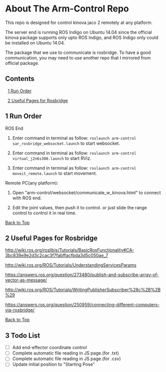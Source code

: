 # About The Arm-Control Repo

This repo is designed for control kinova jaco 2 remotely at any platform.

The server end is running ROS Indigo on Ubuntu 14.04 since the official kinova package supports only upto ROS Indigo, and ROS Indigo only could be installed on Ubuntu 14.04. 

The package that we use to communicate is rosbridge. To have a good communication, you may need to use another repo that I mirrored from official package.

## Contents

&nbsp;&nbsp;[1 Run Order](#1-run-order)

&nbsp;&nbsp;[2 Useful Pages for Rosbridge](#2-useful-pages-for-rosbridge)

## 1 Run Order

ROS End

1. Enter command in terminal as follow: `roslaunch arm-control sar_rosbridge_websocket.launch` to start websocket.

2. Enter command in terminal as follow: `roslaunch arm-control virtual_j2n6s300.launch` to start RViz.

3. Enter command in terminal as follow: `roslaunch arm-control moveit_remote.launch` to start movement.

Remote PC(any platform):

1. Open "arm-control/websocket/communicate_w_kinova.html" to connect with ROS end.

2. Edit the joint values, then push it to control. or just slide the range control to control it in real time.

[Back to Top](#contents)

## 2 Useful Pages for Rosbridge

http://wiki.ros.org/roslibjs/Tutorials/BasicRosFunctionality#CA-3bc839e9e2d3c2cac3f7fabffacfbda3d5c050ae_7

http://wiki.ros.org/ROS/Tutorials/UnderstandingServicesParams

https://answers.ros.org/question/273480/publish-and-subscribe-array-of-vector-as-message/

http://wiki.ros.org/ROS/Tutorials/WritingPublisherSubscriber%28c%2B%2B%29

https://answers.ros.org/question/250959/connecting-different-computers-via-rosbridge/

[Back to Top](#contents)

## 3 Todo List

- [ ] Add end-effector coordinate control
- [ ] Complete automatic file reading in JS page.(for .txt)
- [ ] Complete automatic file reading in JS page.(for .csv)
- [ ] Update initial position to "Starting Pose"